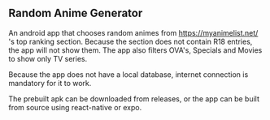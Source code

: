 ## Random Anime Generator
An android app that chooses random animes from https://myanimelist.net/ 's top ranking section. Because the section does not contain R18 entries, the app will not show them. The app also filters OVA's, Specials and Movies to show only TV series. 

Because the app does not have a local database, internet connection is mandatory for it to work. 

The prebuilt apk can be downloaded from releases, or the app can be built from source using react-native or expo.